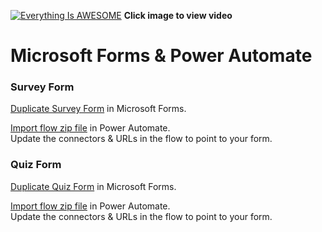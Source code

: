 [![Everything Is AWESOME](http://img.youtube.com/vi/https://youtu.be/4eWGdi_C2hQ/maxresdefault.jpg)](https://youtu.be/0U5jax-zMIc "Microsoft Forms & Power Automate")
**Click image to view video**

# Microsoft Forms & Power Automate

### Survey Form
[Duplicate Survey Form](https://forms.office.com/Pages/ShareFormPage.aspx?id=VmlEBz1JyEKtBek5y1IVP0ItwN2SxE1FlM53ige1uMZUNDZPVVQ2UDRHWUtQMlVaQ09RSzdaVk9OUC4u&sharetoken=y8OlYRA7l8cgh2kEWDbG) in Microsoft Forms.

[Import flow zip file](https://github.com/rdorrani/Microsoft-Flow/blob/master/FormsResponses/MicrosoftFormsDataasExcel_20211010213301.zip) in Power Automate. <br>Update the connectors & URLs in the flow to point to your form. 

### Quiz Form
[Duplicate Quiz Form](https://forms.office.com/Pages/ShareFormPage.aspx?id=VmlEBz1JyEKtBek5y1IVP0ItwN2SxE1FlM53ige1uMZUQlY4QjExVFhXNVNIRjFVQVVLUEIxOEhaUy4u&sharetoken=SohMP7B320ENB9kjnNGo) in Microsoft Forms.

[Import flow zip file](https://github.com/rdorrani/Microsoft-Flow/blob/master/FormsResponses/QuizDatafromMicrosoftForms_20211010213018.zip) in Power Automate. <br>Update the connectors & URLs in the flow to point to your form. 
